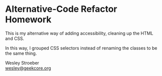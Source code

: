 # Alternative-Code Refactor Homework

This is my alternative way of adding accessibility, cleaning up the HTML and CSS.

In this way, I grouped CSS selectors instead of renaming the classes to be the same thing.

Wesley Stroeber  
<wesley@geekcore.org>